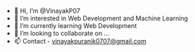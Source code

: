 - 👋 Hi, I’m @VinayakP07
- 👀 I’m interested in Web Development and Machine Learning
- 🌱 I’m currently learning Web Development
- 💞️ I’m looking to collaborate on ...
- 📫 Contact - vinayakpuranik0707@gmail.com

<!---
VinayakP07/VinayakP07 is a ✨ special ✨ repository because its `README.md` (this file) appears on your GitHub profile.
You can click the Preview link to take a look at your changes.
--->

